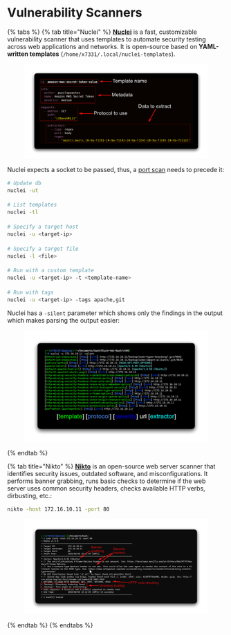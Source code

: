 # Vulnerability Scanners

{% tabs %}
{% tab title="Nuclei" %}
[**Nuclei**](https://github.com/projectdiscovery/nuclei) is a fast, customizable vulnerability scanner that uses templates to automate security testing across web applications and networks. It is open-source based on **YAML-written templates** (`/home/x7331/.local/nuclei-templates`).

<figure><img src="../.gitbook/assets/nuclei_template.png" alt=""><figcaption></figcaption></figure>

Nuclei expects a socket to be passed, thus, a [port scan](port-scanners.md) needs to precede it:

```bash
# Update db
nuclei -ut

# List templates
nuclei -tl

# Specify a target host
nuclei -u <target-ip>

# Specify a target file
nuclei -l <file>

# Run with a custom template
nuclei -u <target-ip> -t <template-name>

# Run with tags
nuclei -u <target-ip> -tags apache,git
```

Nuclei has a `-silent` parameter which shows only the findings in the output which makes parsing the output easier:

<figure><img src="../.gitbook/assets/nuclei_out_format.png" alt=""><figcaption></figcaption></figure>


{% endtab %}

{% tab title="Nikto" %}
[**Nikto**](https://github.com/sullo/nikto) is an open-source web server scanner that identifies security issues, outdated software, and misconfigurations. It performs banner grabbing, runs basic checks to determine if the web server uses common security headers, checks available HTTP verbs, dirbusting, etc.:

```bash
nikto -host 172.16.10.11 -port 80
```

<figure><img src="../.gitbook/assets/nikto_scan.png" alt=""><figcaption></figcaption></figure>
{% endtab %}
{% endtabs %}
